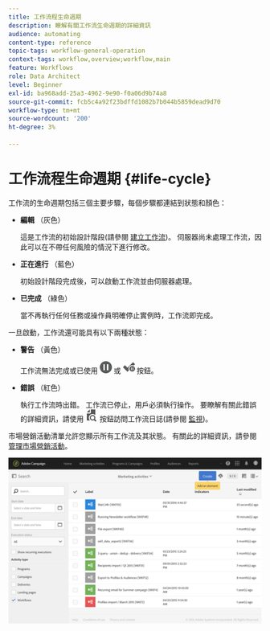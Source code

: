 ```yaml
---
title: 工作流程生命週期
description: 瞭解有關工作流生命週期的詳細資訊
audience: automating
content-type: reference
topic-tags: workflow-general-operation
context-tags: workflow,overview;workflow,main
feature: Workflows
role: Data Architect
level: Beginner
exl-id: ba968add-25a3-4962-9e90-f0a06d9b74a8
source-git-commit: fcb5c4a92f23bdffd1082b7b044b5859dead9d70
workflow-type: tm+mt
source-wordcount: '200'
ht-degree: 3%

---
```


# 工作流程生命週期 {#life-cycle}

工作流的生命週期包括三個主要步驟，每個步驟都連結到狀態和顏色：

* **編輯** （灰色）

   這是工作流的初始設計階段(請參閱 [建立工作流](../../automating/using/building-a-workflow.md#creating-a-workflow))。 伺服器尚未處理工作流，因此可以在不帶任何風險的情況下進行修改。

* **正在進行** （藍色）

   初始設計階段完成後，可以啟動工作流並由伺服器處理。

* **已完成** （綠色）

   當不再執行任何任務或操作員明確停止實例時，工作流即完成。

一旦啟動，工作流還可能具有以下兩種狀態：

* **警告** （黃色）

   工作流無法完成或已使用 ![](assets/pause_darkgrey-24px.png) 或 ![](assets/check_pause_darkgrey-24px.png) 按鈕。

* **錯誤** （紅色）

   執行工作流時出錯。 工作流已停止，用戶必須執行操作。 要瞭解有關此錯誤的詳細資訊，請使用 ![](assets/printpreview_darkgrey-24px.png) 按鈕訪問工作流日誌(請參閱 [監視](../../automating/using/monitoring-workflow-execution.md))。

市場營銷活動清單允許您顯示所有工作流及其狀態。 有關此的詳細資訊，請參閱 [管理市場營銷活動](../../start/using/marketing-activities.md#about-marketing-activities)。

![](assets/wkf_execution_3.png)
